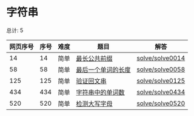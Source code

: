 # 字符串

<!--- table -->


总计: 5

| 网页序号 | 序号 | 难度 | 题目                    | 解答                      |
| ---- | ---- | ---- | ------------------ | ---------------- |
| 14 | 14 | 简单 | [最长公共前缀](https://leetcode.cn/problems/longest-common-prefix/) | [solve/solve0014](../solve/solve0014)|
| 58 | 58 | 简单 | [最后一个单词的长度](https://leetcode.cn/problems/length-of-last-word/) | [solve/solve0058](../solve/solve0058)|
| 125 | 125 | 简单 | [验证回文串](https://leetcode.cn/problems/valid-palindrome/) | [solve/solve0125](../solve/solve0125)|
| 434 | 434 | 简单 | [字符串中的单词数](https://leetcode.cn/problems/number-of-segments-in-a-string/) | [solve/solve0434](../solve/solve0434)|
| 520 | 520 | 简单 | [检测大写字母](https://leetcode.cn/problems/detect-capital/) | [solve/solve0520](../solve/solve0520)|
